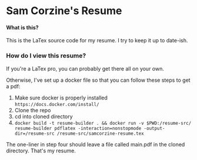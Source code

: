 # Sam Corzine's Resume


#### What is this?

This is the LaTex source code for my resume. I try to keep it up to date-ish.

### How do I view this resume?

If you're a LaTex pro, you can probably get there all on your own. 

Otherwise, I've set up a docker file so that you can follow these steps to get a pdf:

1. Make sure docker is properly installed `https://docs.docker.com/install/`
2. Clone the repo
3. cd into cloned directory
4. `docker build -t resume-builder . && docker run -v $PWD:/resume-src/ resume-builder pdflatex -interaction=nonstopmode -output-dir=/resume-src /resume-src/samcorzine-resume.tex`

The one-liner in step four should leave a file called main.pdf in the cloned directory. That's my resume.

